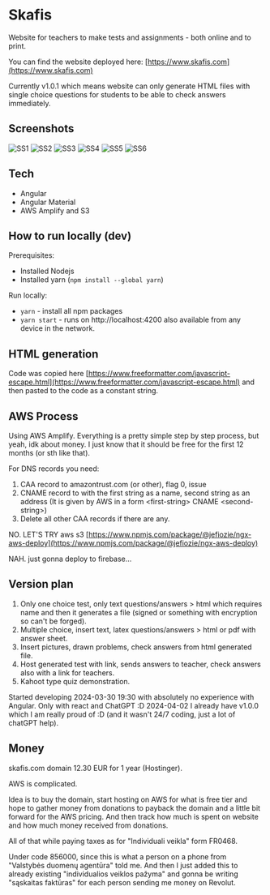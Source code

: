 # Skafis

Website for teachers to make tests and assignments - both online and to print.

You can find the website deployed here: [https://www.skafis.com](https://www.skafis.com)

Currently v1.0.1 which means website can only generate HTML files with single choice questions for students to be able to check answers immediately.

## Screenshots

![SS1](screenshots/ss1.png)
![SS2](screenshots/ss2.png)
![SS3](screenshots/ss3.png)
![SS4](screenshots/ss4.png)
![SS5](screenshots/ss5.png)
![SS6](screenshots/ss6.png)

## Tech

- Angular
- Angular Material
- AWS Amplify and S3

## How to run locally (dev)

Prerequisites:

- Installed Nodejs
- Installed yarn (`npm install --global yarn`)

Run locally:

- `yarn` - install all npm packages
- `yarn start` - runs on http://localhost:4200 also available from any device in the network.

## HTML generation

Code was copied here [https://www.freeformatter.com/javascript-escape.html](https://www.freeformatter.com/javascript-escape.html) and then pasted to the code as a constant string.

## AWS Process

Using AWS Amplify. Everything is a pretty simple step by step process, but yeah, idk about money. I just know that it should be free for the first 12 months (or sth like that).

For DNS records you need:

1. CAA record to amazontrust.com (or other), flag 0, issue
2. CNAME record to with the first string as a name, second string as an address (It is given by AWS in a form \<first-string\> CNAME \<second-string\>)
3. Delete all other CAA records if there are any.

NO. LET'S TRY aws s3
[https://www.npmjs.com/package/@jefiozie/ngx-aws-deploy](https://www.npmjs.com/package/@jefiozie/ngx-aws-deploy)

NAH. just gonna deploy to firebase...

## Version plan

1. Only one choice test, only text questions/answers > html which requires name and then it generates a file (signed or something with encryption so can't be forged).
2. Multiple choice, insert text, latex questions/answers > html or pdf with answer sheet.
3. Insert pictures, drawn problems, check answers from html generated file.
4. Host generated test with link, sends answers to teacher, check answers also with a link for teachers.
5. Kahoot type quiz demonstration.

Started developing 2024-03-30 19:30 with absolutely no experience with Angular. Only with react and ChatGPT :D 2024-04-02 I already have v1.0.0 which I am really proud of :D (and it wasn't 24/7 coding, just a lot of chatGPT help).

## Money

skafis.com domain 12.30 EUR for 1 year (Hostinger).

AWS is complicated.

Idea is to buy the domain, start hosting on AWS for what is free tier and hope to gather money from donations to payback the domain and a little bit forward for the AWS pricing. And then track how much is spent on website and how much money received from donations.

All of that while paying taxes as for "Individuali veikla" form FR0468.

Under code 856000, since this is what a person on a phone from "Valstybės duomenų agentūra" told me. And then I just added this to already existing "individualios veiklos pažyma" and gonna be writing "sąskaitas faktūras" for each person sending me money on Revolut.

